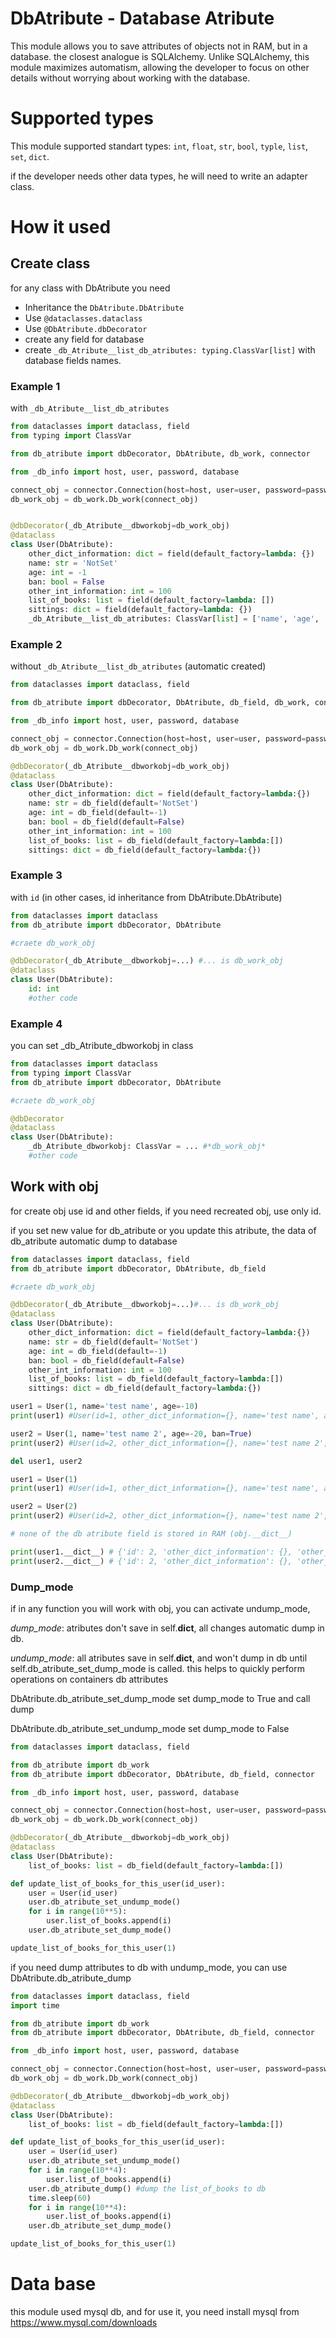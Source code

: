 DbAtribute - Database Atribute
=========================

This module allows you to save attributes of objects not in RAM, but in a database. the closest analogue is SQLAlchemy. Unlike SQLAlchemy, this module maximizes automatism, allowing the developer to focus on other details without worrying about working with the database.

# Supported types

This module supported standart types: `int`, `float`, `str`, `bool`, `typle`, `list`, `set`, `dict`.

if the developer needs other data types, he will need to write an adapter class.

# How it used

## Create class

for any class with DbAtribute you need

* Inheritance the `DbAtribute.DbAtribute`
* Use `@dataclasses.dataclass`
* Use `@DbAtribute.dbDecorator`
* create any field for database
* create `_db_Atribute__list_db_atributes: typing.ClassVar[list]` with database fields names.

### Example 1

with `_db_Atribute__list_db_atributes`

```python
from dataclasses import dataclass, field
from typing import ClassVar

from db_atribute import dbDecorator, DbAtribute, db_work, connector

from _db_info import host, user, password, database

connect_obj = connector.Connection(host=host, user=user, password=password, database=database)
db_work_obj = db_work.Db_work(connect_obj)


@dbDecorator(_db_Atribute__dbworkobj=db_work_obj)
@dataclass
class User(DbAtribute):
    other_dict_information: dict = field(default_factory=lambda: {})
    name: str = 'NotSet'
    age: int = -1
    ban: bool = False
    other_int_information: int = 100
    list_of_books: list = field(default_factory=lambda: [])
    sittings: dict = field(default_factory=lambda: {})
    _db_Atribute__list_db_atributes: ClassVar[list] = ['name', 'age', 'ban', 'list_of_books', 'sittings']
```

### Example 2

without `_db_Atribute__list_db_atributes` (automatic created)

```python
from dataclasses import dataclass, field

from db_atribute import dbDecorator, DbAtribute, db_field, db_work, connector

from _db_info import host, user, password, database

connect_obj = connector.Connection(host=host, user=user, password=password, database=database)
db_work_obj = db_work.Db_work(connect_obj)

@dbDecorator(_db_Atribute__dbworkobj=db_work_obj)
@dataclass
class User(DbAtribute):
    other_dict_information: dict = field(default_factory=lambda:{})
    name: str = db_field(default='NotSet')
    age: int = db_field(default=-1)
    ban: bool = db_field(default=False)
    other_int_information: int = 100
    list_of_books: list = db_field(default_factory=lambda:[])
    sittings: dict = db_field(default_factory=lambda:{})
```

### Example 3

with `id` (in other cases, id inheritance from DbAtribute.DbAtribute)

```python
from dataclasses import dataclass
from db_atribute import dbDecorator, DbAtribute

#craete db_work_obj

@dbDecorator(_db_Atribute__dbworkobj=...) #... is db_work_obj
@dataclass
class User(DbAtribute):
    id: int
    #other code
```

### Example 4

you can set _db_Atribute_dbworkobj in class

```python
from dataclasses import dataclass
from typing import ClassVar
from db_atribute import dbDecorator, DbAtribute

#craete db_work_obj

@dbDecorator
@dataclass
class User(DbAtribute):
    _db_Atribute_dbworkobj: ClassVar = ... #*db_work_obj*
    #other code
```

## Work with obj

for create obj use id and other fields,
if you need recreated obj, use only id.

if you set new value for db_atribute or you update this atribute, the data of db_atribute automatic dump to database

```python
from dataclasses import dataclass, field
from db_atribute import dbDecorator, DbAtribute, db_field

#craete db_work_obj

@dbDecorator(_db_Atribute__dbworkobj=...)#... is db_work_obj
@dataclass
class User(DbAtribute):
    other_dict_information: dict = field(default_factory=lambda:{})
    name: str = db_field(default='NotSet')
    age: int = db_field(default=-1)
    ban: bool = db_field(default=False)
    other_int_information: int = 100
    list_of_books: list = db_field(default_factory=lambda:[])
    sittings: dict = db_field(default_factory=lambda:{})

user1 = User(1, name='test name', age=-10)
print(user1) #User(id=1, other_dict_information={}, name='test name', age=-10, ban=False, other_int_information=100, list_of_books=[], sittings={})

user2 = User(1, name='test name 2', age=-20, ban=True)
print(user2) #User(id=2, other_dict_information={}, name='test name 2', age=-20, ban=True, other_int_information=100, list_of_books=[], sittings={})

del user1, user2

user1 = User(1)
print(user1) #User(id=1, other_dict_information={}, name='test name', age=-10, ban=False, other_int_information=100, list_of_books=[], sittings={})

user2 = User(2)
print(user2) #User(id=2, other_dict_information={}, name='test name 2', age=-20, ban=True, other_int_information=100, list_of_books=[], sittings={})

# none of the db atribute field is stored in RAM (obj.__dict__)

print(user1.__dict__) # {'id': 2, 'other_dict_information': {}, 'other_int_information': 100}
print(user2.__dict__) # {'id': 2, 'other_dict_information': {}, 'other_int_information': 100}
```

### Dump_mode

if in any function you will work with obj, you can activate undump_mode,

*dump_mode*: atributes don't save in self.__dict__, all changes automatic dump in db.

*undump_mode*: all atributes save in self.__dict__, and won't dump in db until self.db_atribute_set_dump_mode is called. this helps to quickly perform operations on containers db attributes

DbAtribute.db_atribute_set_dump_mode set dump_mode to True and call dump

DbAtribute.db_atribute_set_undump_mode set dump_mode to False

```python
from dataclasses import dataclass, field

from db_atribute import db_work
from db_atribute import dbDecorator, DbAtribute, db_field, connector

from _db_info import host, user, password, database

connect_obj = connector.Connection(host=host, user=user, password=password, database=database)
db_work_obj = db_work.Db_work(connect_obj)

@dbDecorator(_db_Atribute__dbworkobj=db_work_obj)
@dataclass
class User(DbAtribute):
    list_of_books: list = db_field(default_factory=lambda:[])

def update_list_of_books_for_this_user(id_user):
    user = User(id_user)
    user.db_atribute_set_undump_mode()
    for i in range(10**5):
        user.list_of_books.append(i)
    user.db_atribute_set_dump_mode()

update_list_of_books_for_this_user(1)
```

if you need dump attributes to db with undump_mode, you can use DbAtribute.db_atribute_dump

```python
from dataclasses import dataclass, field
import time

from db_atribute import db_work
from db_atribute import dbDecorator, DbAtribute, db_field, connector

from _db_info import host, user, password, database

connect_obj = connector.Connection(host=host, user=user, password=password, database=database)
db_work_obj = db_work.Db_work(connect_obj)

@dbDecorator(_db_Atribute__dbworkobj=db_work_obj)
@dataclass
class User(DbAtribute):
    list_of_books: list = db_field(default_factory=lambda:[])

def update_list_of_books_for_this_user(id_user):
    user = User(id_user)
    user.db_atribute_set_undump_mode()
    for i in range(10**4):
        user.list_of_books.append(i)
    user.db_atribute_dump() #dump the list_of_books to db
    time.sleep(60)
    for i in range(10**4):
        user.list_of_books.append(i)
    user.db_atribute_set_dump_mode()

update_list_of_books_for_this_user(1)
```

# Data base

this module used mysql db, and for use it, you need install mysql from https://www.mysql.com/downloads

